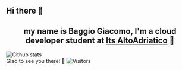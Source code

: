 ## Hi there 👋
## <center>my name is Baggio Giacomo, I'm a cloud developer student at [Its AltoAdriatico](https://www.tecnicosuperiorekennedy.it/) 🏫</center>
![Github stats](https://github-readme-stats.vercel.app/api?username=BaggioGiacomo)\
Glad to see you there! 🥳 ![Visitors](https://visitor-badge.glitch.me/badge?page_id=page.id)
